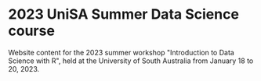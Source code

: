 # 2023 UniSA Summer Data Science course

Website content for the 2023 summer workshop "Introduction to Data Science with R", held at the University of South Australia from January 18 to 20, 2023.

